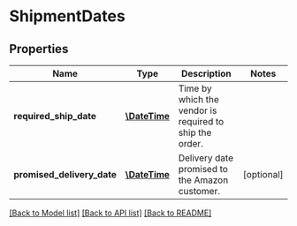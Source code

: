 # ShipmentDates

## Properties
Name | Type | Description | Notes
------------ | ------------- | ------------- | -------------
**required_ship_date** | [**\DateTime**](\DateTime.md) | Time by which the vendor is required to ship the order. | 
**promised_delivery_date** | [**\DateTime**](\DateTime.md) | Delivery date promised to the Amazon customer. | [optional] 

[[Back to Model list]](../../README.md#documentation-for-models) [[Back to API list]](../../README.md#documentation-for-api-endpoints) [[Back to README]](../../README.md)

